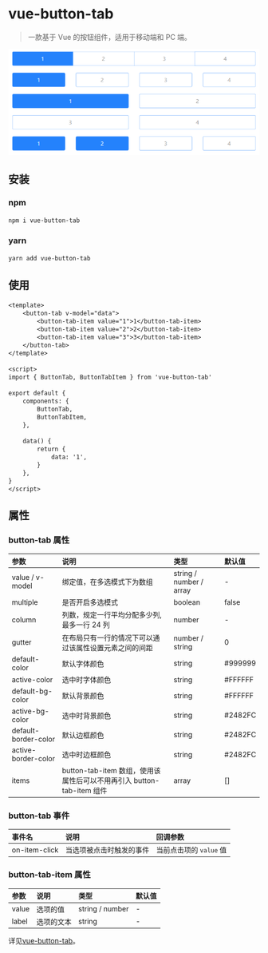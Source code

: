 # vue-button-tab

> 一款基于 Vue 的按钮组件，适用于移动端和 PC 端。

![vue-button-tab](./src/assets/img/vue-button-tab.png)

## 安装

### npm

```sh
npm i vue-button-tab
```

### yarn

```sh
yarn add vue-button-tab
```

## 使用

```vue
<template>
    <button-tab v-model="data">
        <button-tab-item value="1">1</button-tab-item>
        <button-tab-item value="2">2</button-tab-item>
        <button-tab-item value="3">3</button-tab-item>
    </button-tab>
</template>

<script>
import { ButtonTab, ButtonTabItem } from 'vue-button-tab'

export default {
    components: {
        ButtonTab,
        ButtonTabItem,
    },

    data() {
        return {
            data: '1',
        }
    },
}
</script>
```

## 属性

### button-tab 属性

| 参数                 | 说明                                                                  | 类型                    | 默认值  |
| :------------------- | :-------------------------------------------------------------------- | :---------------------- | :------ |
| value / v-model      | 绑定值，在多选模式下为数组                                            | string / number / array | -       |
| multiple             | 是否开启多选模式                                                      | boolean                 | false   |
| column               | 列数，规定一行平均分配多少列,最多一行 24 列                           | number                  | -       |
| gutter               | 在布局只有一行的情况下可以通过该属性设置元素之间的间距                | number / string         | 0       |
| default-color        | 默认字体颜色                                                          | string                  | #999999 |
| active-color         | 选中时字体颜色                                                        | string                  | #FFFFFF |
| default-bg-color     | 默认背景颜色                                                          | string                  | #FFFFFF |
| active-bg-color      | 选中时背景颜色                                                        | string                  | #2482FC |
| default-border-color | 默认边框颜色                                                          | string                  | #2482FC |
| active-border-color  | 选中时边框颜色                                                        | string                  | #2482FC |
| items                | button-tab-item 数组，使用该属性后可以不用再引入 button-tab-item 组件 | array                   | []      |

### button-tab 事件

| 事件名        | 说明                     | 回调参数                |
| :------------ | :----------------------- | :---------------------- |
| on-item-click | 当选项被点击时触发的事件 | 当前点击项的 `value` 值 |

### button-tab-item 属性

| 参数  | 说明       | 类型            | 默认值 |
| :---- | :--------- | :-------------- | :----- |
| value | 选项的值   | string / number | -      |
| label | 选项的文本 | string          | -      |

详见[vue-button-tab](https://www.laiweijian.com/note/docs/Vue/button-tab.html)。
